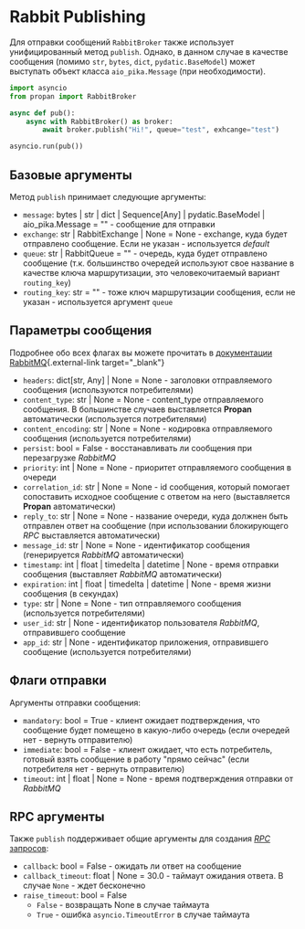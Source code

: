 # Rabbit Publishing

Для отправки сообщений `RabbitBroker` также использует унифицированный метод `publish`.
Однако, в данном случае в качестве сообщения (помимо `str`, `bytes`, `dict`, `pydatic.BaseModel`) может выступать объект класса `aio_pika.Message` (при необходимости).

```python
import asyncio
from propan import RabbitBroker

async def pub():
    async with RabbitBroker() as broker:
        await broker.publish("Hi!", queue="test", exhcange="test")

asyncio.run(pub())
```

## Базовые аргументы

Метод `publish` принимает следующие аргументы:

* `message`: bytes | str | dict | Sequence[Any] | pydatic.BaseModel | aio_pika.Message = "" - сообщение для отправки
* `exchange`: str | RabbitExchange | None = None - exchange, куда будет отправлено сообщение. Если не указан - используется *default*
* `queue`: str | RabbitQueue = "" - очередь, куда будет отправлено сообщение (т.к. большинство очередей используют свое название в качестве ключа маршрутизации, это человекочитаемый вариант `routing_key`)
* `routing_key`: str = "" - тоже ключ маршрутизации сообщения, если не указан - используется аргумент `queue`

## Параметры сообщения

Подробнее обо всех флагах вы можете прочитать в [документации RabbitMQ](https://www.rabbitmq.com/consumers.html){.external-link target="_blank"}

* `headers`: dict[str, Any] | None = None - заголовки отправляемого сообщения (используются потребителями)
* `content_type`: str | None = None - content_type отправляемого сообщения. В большинстве случаев выставляется **Propan** автоматически (используется потребителями)
* `content_encoding`: str | None = None - кодировка отправляемого сообщения (используется потребителями)
* `persist`: bool = False - восстанавливать ли сообщения при перезагрузке *RabbitMQ*
* `priority`: int | None = None - приоритет отправляемого сообщения в очереди
* `correlation_id`: str | None = None - id сообщения, который помогает сопоставить исходное сообщение с ответом на него (выставляется **Propan** автоматически)
* `reply_to`: str | None = None - название очереди, куда должнен быть отправлен ответ на сообщение (при использовании блокирующего *RPC* выставляется автоматически)
* `message_id`: str | None = None - идентификатор сообщения (генерируется *RabbitMQ* автоматически)
* `timestamp`: int | float | timedelta | datetime | None - время отправки сообщения (выставляет *RabbitMQ* автоматически)
* `expiration`: int | float | timedelta | datetime | None - время жизни сообщения (в секундах)
* `type`: str | None = None - тип отправляемого сообщения (используется потребителями)
* `user_id`: str | None - идентификатор пользователя *RabbitMQ*, отправившего сообщение
* `app_id`: str | None - идентификатор приложения, отправившего сообщение (используется потребителями)

## Флаги отправки

Аргументы отправки сообщения:

* `mandatory`: bool = True - клиент ожидает подтверждения, что сообщение будет помещено в какую-либо очередь (если очередей нет - вернуть отправителю)
* `immediate`: bool = False - клиент ожидает, что есть потребитель, готовый взять сообщение в работу "прямо сейчас" (если потребителя нет - вернуть отправителю)
* `timeout`: int | float | None = None - время подтверждения отправки от *RabbitMQ*

## RPC аргументы

Также `publish` поддерживает общие аргументы для создания [*RPC* запросов](../../getting_started/4_broker/5_rpc/#_3):

* `callback`: bool = False - ожидать ли ответ на сообщение
* `callback_timeout`: float | None = 30.0 - таймаут ожидания ответа. В случае `None` - ждет бесконечно
* `raise_timeout`: bool = False
    * `False` - возвращать None в случае таймаута
    * `True` - ошибка `asyncio.TimeoutError` в случае таймаута
